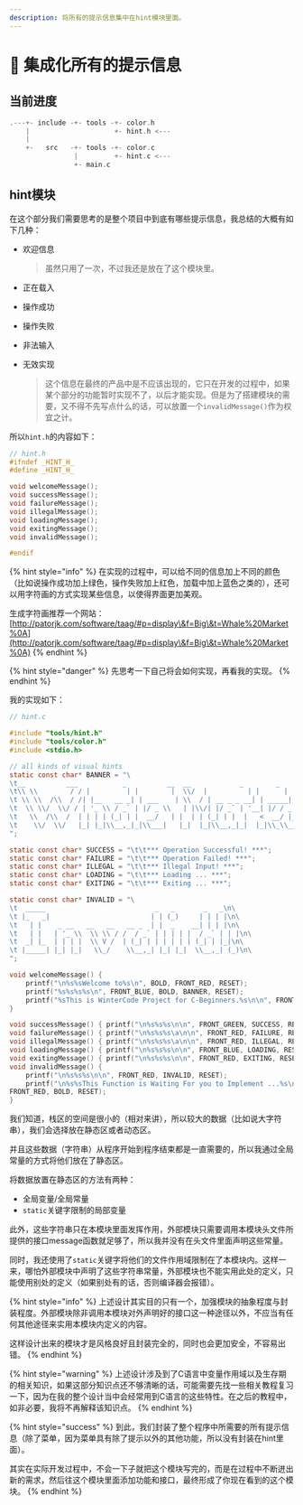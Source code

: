 ```yaml
---
description: 将所有的提示信息集中在hint模块里面。
---
```


# 📓 集成化所有的提示信息

## 当前进度

```c
.---+- include -+- tools -+- color.h
    |                     +- hint.h <---
    | 
    +-   src   -+- tools -+- color.c
                |         +- hint.c <---
                +- main.c
```

## hint模块

在这个部分我们需要思考的是整个项目中到底有哪些提示信息，我总结的大概有如下几种：

*   欢迎信息

    > 虽然只用了一次，不过我还是放在了这个模块里。
* 正在载入
* 操作成功
* 操作失败
* 非法输入
*   无效实现

    > 这个信息在最终的产品中是不应该出现的，它只在开发的过程中，如果某个部分的功能暂时实现不了，以后才能实现。但是为了搭建模块的需要，又不得不先写点什么的话，可以放置一个`invalidMessage()`作为权宜之计。

所以`hint.h`的内容如下：

```c
// hint.h
#ifndef _HINT_H_
#define _HINT_H_

void welcomeMessage();
void successMessage();
void failureMessage();
void illegalMessage();
void loadingMessage();
void exitingMessage();
void invalidMessage();

#endif
```

{% hint style="info" %}
在实现的过程中，可以给不同的信息加上不同的颜色（比如说操作成功加上绿色，操作失败加上红色，加载中加上蓝色之类的），还可以用字符画的方式实现某些信息，以使得界面更加美观。

生成字符画推荐一个网站： [http://patorjk.com/software/taag/#p=display\&f=Big\&t=Whale%20Market%0A](http://patorjk.com/software/taag/#p=display\&f=Big\&t=Whale%20Market%0A)
{% endhint %}

{% hint style="danger" %}
先思考一下自己将会如何实现，再看我的实现。
{% endhint %}

我的实现如下：

```c
// hint.c

#include "tools/hint.h"
#include "tools/color.h"
#include <stdio.h>

// all kinds of visual hints
static const char* BANNER = "\
\t__          ___           _          __  __            _        _       _\n\
\t\\ \\        / / |         | |        |  \\/  |          | |      | |     | |\n\
\t \\ \\  /\\  / /| |__   __ _| | ___    | \\  / | __ _ _ __| | _____| |_    | |\n\
\t  \\ \\/  \\/ / | '_ \\ / _` | |/ _ \\   | |\\/| |/ _` | '__| |/ / _ \\ __|   | |\n\
\t   \\  /\\  /  | | | | (_| | |  __/   | |  | | (_| | |  |   <  __/ |_    |_|\n\
\t    \\/  \\/   |_| |_|\\__,_|_|\\___|   |_|  |_|\\__,_|_|  |_|\\_\\___|\\__|   (_)\n\
";

static const char* SUCCESS = "\t\t*** Operation Successful! ***";
static const char* FAILURE = "\t\t*** Operation Failed! ***";
static const char* ILLEGAL = "\t\t*** Illegal Input! ***";
static const char* LOADING = "\t\t*** Loading ... ***";
static const char* EXITING = "\t\t*** Exiting ... ***";

static const char* INVALID = "\
\t  _____                           _   _       _   _\n\
\t |_   _|                         | | (_)     | | | |\n\
\t   | |    _ __   __   __   __ _  | |  _    __| | | |\n\
\t   | |   | '_ \\  \\ \\ / /  / _` | | | | |  / _` | | |\n\
\t  _| |_  | | | |  \\ V /  | (_| | | | | | | (_| | |_|\n\
\t |_____| |_| |_|   \\_/    \\__,_| |_| |_|  \\__,_| (_)\n\
";

void welcomeMessage() {
    printf("\n%s%sWelcome to%s\n", BOLD, FRONT_RED, RESET);
    printf("%s%s%s%s\n", FRONT_BLUE, BOLD, BANNER, RESET);
    printf("%sThis is WinterCode Project for C-Beginners.%s\n\n", FRONT_PURPLR, RESET);
}

void successMessage() { printf("\n%s%s%s\n\n", FRONT_GREEN, SUCCESS, RESET); }
void failureMessage() { printf("\n%s%s%s\a\n\n", FRONT_RED, FAILURE, RESET); }
void illegalMessage() { printf("\n%s%s%s\a\n\n", FRONT_RED, ILLEGAL, RESET); }
void loadingMessage() { printf("\n%s%s%s\n\n", FRONT_BLUE, LOADING, RESET); }
void exitingMessage() { printf("\n%s%s%s\n\n", FRONT_RED, EXITING, RESET); }
void invalidMessage() { 
    printf("\n%s%s%s\n\n", FRONT_RED, INVALID, RESET);
    printf("\n%s%sThis Function is Waiting For you to Implement ...%s\n\n", \
FRONT_RED, BOLD, RESET);
}

```

我们知道，栈区的空间是很小的（相对来讲），所以较大的数据（比如说大字符串），我们会选择放在静态区或者动态区。

并且这些数据（字符串）从程序开始到程序结束都是一直需要的，所以我通过全局常量的方式将他们放在了静态区。

将数据放置在静态区的方法有两种：

* 全局变量/全局常量
* &#x20;`static`关键字限制的局部变量

此外，这些字符串只在本模块里面发挥作用，外部模块只需要调用本模块头文件所提供的接口message函数就足够了，所以我并没有在头文件里面声明这些常量。

同时，我还使用了`static`关键字将他们的文件作用域限制在了本模块内。这样一来，哪怕外部模块中声明了这些字符串常量，外部模块也不能实用此处的定义，只能使用别处的定义（如果别处有的话，否则编译器会报错）。

{% hint style="info" %}
上述设计其实目的只有一个，加强模块的抽象程度与封装程度。外部模块除非调用本模块对外声明好的接口这一种途径以外，不应当有任何其他途径来实用本模块内定义的内容。

这样设计出来的模块才是风格良好且封装完全的，同时也会更加安全，不容易出错。
{% endhint %}

{% hint style="warning" %}
上述设计涉及到了C语言中变量作用域以及生存期的相关知识，如果这部分知识点还不够清晰的话，可能需要先找一些相关教程复习一下，因为在我的整个设计当中会经常用到C语言的这些特性。在之后的教程中，如非必要，我将不再解释该知识点。
{% endhint %}

{% hint style="success" %}
到此，我们封装了整个程序中所需要的所有提示信息（除了菜单，因为菜单具有除了提示以外的其他功能，所以没有封装在hint里面）。

其实在实际开发过程中，不会一下子就把这个模块写完的，而是在过程中不断迸出新的需求，然后往这个模块里面添加功能和接口，最终形成了你现在看到的这个模块。
{% endhint %}

